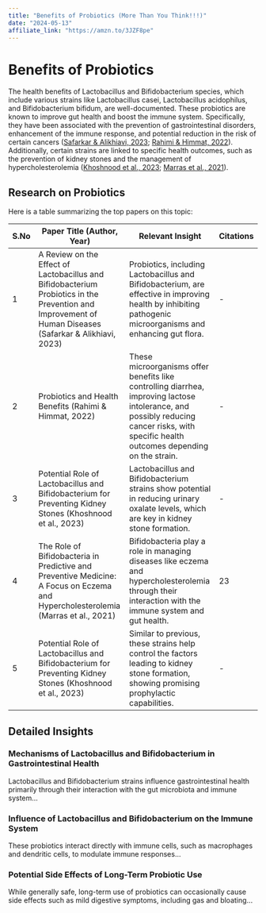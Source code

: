 ```yaml
---
title: "Benefits of Probiotics (More Than You Think!!!)"
date: "2024-05-13"
affiliate_link: "https://amzn.to/3JZF8pe"
---
```


# Benefits of Probiotics

The health benefits of Lactobacillus and Bifidobacterium species, which include various strains like Lactobacillus casei, Lactobacillus acidophilus, and Bifidobacterium bifidum, are well-documented. These probiotics are known to improve gut health and boost the immune system. Specifically, they have been associated with the prevention of gastrointestinal disorders, enhancement of the immune response, and potential reduction in the risk of certain cancers ([Safarkar & Alikhiavi, 2023](https://typeset.io/papers/a-review-on-the-effect-of-lactobacillus-and-bifidobacterium-probiotics-4jfa); [Rahimi & Himmat, 2022](https://typeset.io/papers/probiotics-and-health-benefits-5ftu)). Additionally, certain strains are linked to specific health outcomes, such as the prevention of kidney stones and the management of hypercholesterolemia ([Khoshnood et al., 2023](https://typeset.io/papers/potential-role-of-lactobacillus-and-bifidobacterium-for-preventing-kidney-stones-3jtu); [Marras et al., 2021](https://typeset.io/papers/the-role-of-bifidobacteria-in-predictive-and-preventive-medicine-9eu4)).

## Research on Probiotics
Here is a table summarizing the top papers on this topic:

| S.No | Paper Title (Author, Year) | Relevant Insight | Citations |
|------|----------------------------|------------------|-----------|
| 1    | A Review on the Effect of Lactobacillus and Bifidobacterium Probiotics in the Prevention and Improvement of Human Diseases (Safarkar & Alikhiavi, 2023) | Probiotics, including Lactobacillus and Bifidobacterium, are effective in improving health by inhibiting pathogenic microorganisms and enhancing gut flora. | - |
| 2    | Probiotics and Health Benefits (Rahimi & Himmat, 2022) | These microorganisms offer benefits like controlling diarrhea, improving lactose intolerance, and possibly reducing cancer risks, with specific health outcomes depending on the strain. | - |
| 3    | Potential Role of Lactobacillus and Bifidobacterium for Preventing Kidney Stones (Khoshnood et al., 2023) | Lactobacillus and Bifidobacterium strains show potential in reducing urinary oxalate levels, which are key in kidney stone formation. | - |
| 4    | The Role of Bifidobacteria in Predictive and Preventive Medicine: A Focus on Eczema and Hypercholesterolemia (Marras et al., 2021) | Bifidobacteria play a role in managing diseases like eczema and hypercholesterolemia through their interaction with the immune system and gut health. | 23 |
| 5    | Potential Role of Lactobacillus and Bifidobacterium for Preventing Kidney Stones (Khoshnood et al., 2023) | Similar to previous, these strains help control the factors leading to kidney stone formation, showing promising prophylactic capabilities. | - |

## Detailed Insights

### Mechanisms of Lactobacillus and Bifidobacterium in Gastrointestinal Health

Lactobacillus and Bifidobacterium strains influence gastrointestinal health primarily through their interaction with the gut microbiota and immune system...

### Influence of Lactobacillus and Bifidobacterium on the Immune System

These probiotics interact directly with immune cells, such as macrophages and dendritic cells, to modulate immune responses...

### Potential Side Effects of Long-Term Probiotic Use

While generally safe, long-term use of probiotics can occasionally cause side effects such as mild digestive symptoms, including gas and bloating...
